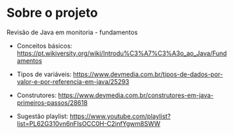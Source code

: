 # Sobre o projeto

Revisão de Java em monitoria - fundamentos

- Conceitos básicos: https://pt.wikiversity.org/wiki/Introdu%C3%A7%C3%A3o_ao_Java/Fundamentos

- Tipos de variáveis: https://www.devmedia.com.br/tipos-de-dados-por-valor-e-por-referencia-em-java/25293

- Construtores: https://www.devmedia.com.br/construtores-em-java-primeiros-passos/28618

- Sugestão playlist: https://www.youtube.com/playlist?list=PL62G310vn6nFIsOCC0H-C2infYgwm8SWW